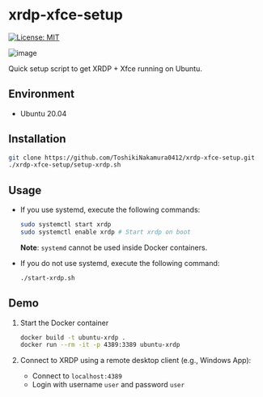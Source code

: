 # xrdp-xfce-setup

[![License: MIT](https://img.shields.io/badge/License-MIT-yellow.svg)](https://opensource.org/licenses/MIT)

![image](https://github.com/ToshikiNakamura0412/xrdp-xfce-setup/wiki/images/demo.png)

Quick setup script to get XRDP + Xfce running on Ubuntu.

## Environment
- Ubuntu 20.04

## Installation
```bash
git clone https://github.com/ToshikiNakamura0412/xrdp-xfce-setup.git
./xrdp-xfce-setup/setup-xrdp.sh
```

## Usage
- If you use systemd, execute the following commands:
  ```bash
  sudo systemctl start xrdp
  sudo systemctl enable xrdp # Start xrdp on boot
  ```
  **Note**: `systemd` cannot be used inside Docker containers.

- If you do not use systemd, execute the following command:
  ```bash
  ./start-xrdp.sh
  ```

## Demo
1. Start the Docker container
    ```bash
    docker build -t ubuntu-xrdp .
    docker run --rm -it -p 4389:3389 ubuntu-xrdp
    ```

2. Connect to XRDP using a remote desktop client (e.g., Windows App):
    - Connect to `localhost:4389`
    - Login with username `user` and password `user`
